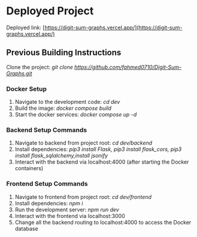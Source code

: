 # Deployed Project

Deployed link: [https://digit-sum-graphs.vercel.app/](https://digit-sum-graphs.vercel.app/)

## Previous Building Instructions

Clone the project: *git clone https://github.com/fahmed0710/Digit-Sum-Graphs.git*

### Docker Setup
1. Navigate to the development code: *cd dev*
2. Build the image: *docker compose build*
3. Start the docker services: *docker compose up -d*

### Backend Setup Commands
1. Navigate to backend from project root: *cd dev/backend*
2. Install dependencies: *pip3 install Flask, pip3 install flask_cors, pip3 install flask_sqlalchemy,install jsonify*
5. Interact with the backend via localhost:4000 (after starting the Docker containers)

### Frontend Setup Commands
1. Navigate to frontend from project root: *cd dev/frontend*
2. Install dependencies: *npm i*
3. Run the development server: *npm run dev*
4. Interact with the frontend via localhost:3000
5. Change all the backend routing to localhost:4000 to access the Docker database
